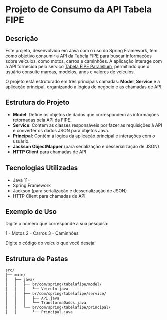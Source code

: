 # Projeto de Consumo da API Tabela FIPE

## Descrição

Este projeto, desenvolvido em Java com o uso do Spring Framework, tem como objetivo consumir a API da Tabela FIPE para buscar informações sobre veículos, como motos, carros e caminhões. A aplicação interage com a API fornecida pelo serviço [Tabela FIPE Paralellum]([https://parallelum.com.br/fipe/api/v1/](https://parallelum.com.br/fipe/api/v1/carros/marcas)), permitindo que o usuário consulte marcas, modelos, anos e valores de veículos.

O projeto está estruturado em três principais camadas: **Model**, **Service** e a aplicação principal, organizando a lógica de negócio e as chamadas de API.

## Estrutura do Projeto

- **Model**: Define os objetos de dados que correspondem às informações retornadas pela API da FIPE.
- **Service**: Contém as classes responsáveis por fazer as requisições à API e converter os dados JSON para objetos Java.
- **Principal**: Contém a lógica da aplicação principal e interações com o usuário.
-  **Jackson ObjectMapper** (para serialização e desserialização de JSON)
- **HTTP Client** para chamadas de API

## Tecnologias Utilizadas

- Java 11+
- Spring Framework
- Jackson (para serialização e desserialização de JSON)
- HTTP Client para chamadas de API

## Exemplo de Uso

Digite o número que corresponde a sua pesquisa:

1 - Motos
2 - Carros
3 - Caminhões

Digite o código do veículo que você deseja:



## Estrutura de Pastas

```bash
src/
├── main/
│   ├── java/
│   │   ├── br/com/spring/tabelafipe/model/
│   │   │   └── Veiculo.java
│   │   ├── br/com/spring/tabelafipe/service/
│   │   │   ├── API.java
│   │   │   └── TransformaDados.java
│   │   └── br/com/spring/tabelafipe/principal/
│   │       └── Principal.java


